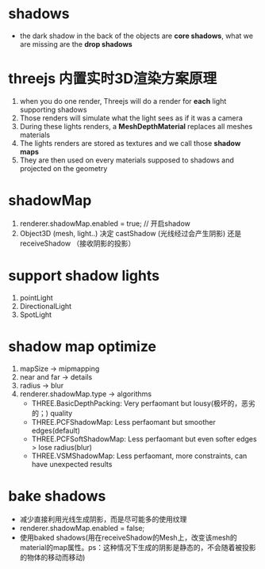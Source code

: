 # shadows
* the dark shadow in the back of the objects are **core shadows**, what we are missing are the **drop shadows**

# threejs 内置实时3D渲染方案原理
1. when you do one render, Threejs will do a render for **each** light supporting shadows
2. Those renders will simulate what the light sees as if it was a camera
3. During these lights renders, a **MeshDepthMaterial** replaces all meshes materials
4. The lights renders are stored as textures and we call those **shadow maps**
5. They are then used on every materials supposed to shadows and projected on the geometry

# shadowMap
1. renderer.shadowMap.enabled = true; // 开启shadow
2. Object3D (mesh, light..) 决定 castShadow (光线经过会产生阴影) 还是 receiveShadow （接收阴影的投影）

# support shadow lights
1. pointLight
2. DirectionalLight
3. SpotLight

# shadow map optimize
1. mapSize -> mipmapping
2. near and far -> details
3. radius -> blur
4. renderer.shadowMap.type -> algorithms
    * THREE.BasicDepthPacking: Very perfaomant but lousy(极坏的，恶劣的；) quality
    * THREE.PCFShadowMap: Less perfaomant but smoother edges(default)
    * THREE.PCFSoftShadowMap: Less perfaomant but even softer edges > lose radius(blur)
    * THREE.VSMShadowMap: Less perfaomant, more constraints, can have unexpected results

# bake shadows
* 减少直接利用光线生成阴影，而是尽可能多的使用纹理
* renderer.shadowMap.enabled = false;
* 使用baked shadows(用在receiveShadow的Mesh上，改变该mesh的material的map属性。ps：这种情况下生成的阴影是静态的，不会随着被投影的物体的移动而移动)